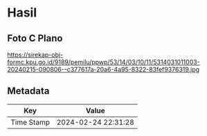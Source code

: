 # Hasil

## Foto C Plano

https://sirekap-obj-formc.kpu.go.id/9189/pemilu/ppwp/53/14/03/10/11/5314031011003-20240215-090806--c377617a-20a6-4a95-8322-83fef9376319.jpg


## Metadata

| Key        | Value               |
| ---------- | ------------------- |
| Time Stamp | 2024-02-24 22:31:28 |



